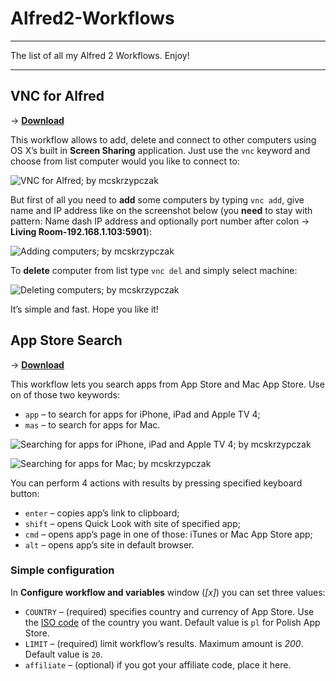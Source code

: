# Alfred2-Workflows

---- 

The list of all my Alfred 2 Workflows. Enjoy!

---- 

## VNC for Alfred

→ **[Download][1]**

This workflow allows to add, delete and connect to other computers using OS X’s built in **Screen Sharing** application. Just use the `vnc` keyword and choose from list computer would you like to connect to:

![VNC for Alfred; by mcskrzypczak][image-1]

But first of all you need to **add** some computers by typing `vnc add`, give name and IP address like on the screenshot below (you **need** to stay with pattern: Name dash IP address and optionally port number after colon → **Living Room-192.168.1.103:5901**):

![Adding computers; by mcskrzypczak][image-2]

To **delete** computer from list type `vnc del` and simply select machine:

![Deleting computers; by mcskrzypczak][image-3]

It’s simple and fast. Hope you like it!

## App Store Search

→ **[Download][2]**

This workflow lets you search apps from App Store and Mac App Store. Use on of those two keywords:

- `app` – to search for apps for iPhone, iPad and Apple TV 4;
- `mas` – to search for apps for Mac.

![Searching for apps for iPhone, iPad and Apple TV 4; by mcskrzypczak][image-4]

![Searching for apps for Mac; by mcskrzypczak][image-5]

You can perform 4 actions with results by pressing specified keyboard button:

- `enter` – copies app’s link to clipboard;
- `shift` – opens Quick Look with site of specified app;
- `cmd` – opens app’s page in one of those: iTunes or Mac App Store app;
- `alt` – opens app’s site in default browser.

### Simple configuration

In **Configure workflow and variables** window (*[x]*) you can set three values:

- `COUNTRY` – (required) specifies country and currency of App Store. Use the [ISO code][3] of the country you want. Default value is `pl` for Polish App Store.
- `LIMIT` – (required) limit workflow’s results. Maximum amount is *200*. Default value is `20`.
- `affiliate` – (optional) if you got your affiliate code, place it here.

[1]:	https://github.com/mcskrzypczak/Alfred2-Workflows/raw/master/workflows/VNC-by-mcskrzypczak.alfredworkflow
[2]:	https://github.com/mcskrzypczak/Alfred2-Workflows/raw/master/workflows/App-Store-Search-by-mcskrzypczak.alfredworkflow
[3]:	https://en.wikipedia.org/wiki/ISO_3166-1_alpha-2#Officially_assigned_code_elements

[image-1]:	https://raw.github.com/mcskrzypczak/Alfred2-Workflows/master/images/mcskrzypczak-vnc-01.png
[image-2]:	https://raw.github.com/mcskrzypczak/Alfred2-Workflows/master/images/mcskrzypczak-vnc-02.png
[image-3]:	https://raw.github.com/mcskrzypczak/Alfred2-Workflows/master/images/mcskrzypczak-vnc-03.png
[image-4]:	https://raw.github.com/mcskrzypczak/Alfred2-Workflows/master/images/mcskrzypczak-app_store-01.png
[image-5]:	https://raw.github.com/mcskrzypczak/Alfred2-Workflows/master/images/mcskrzypczak-app_store-02.png